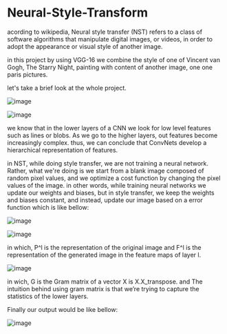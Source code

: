 # Neural-Style-Transform


acording to wikipedia, Neural style transfer (NST) refers to a class of software algorithms that manipulate digital images, or videos, in order to adopt the appearance or visual style of another image.

in this project by using VGG-16 we combine the style of one of Vincent van Gogh, The Starry Night, painting with content of another image, one one paris pictures.

let's take a brief look at the whole project.

![image](https://github.com/hamed-tgh/Neural-Style-Transform/assets/47190471/be21ebe8-9b8d-4ab0-a3c0-f2f33a296755)

![image](https://github.com/hamed-tgh/Neural-Style-Transform/assets/47190471/8c2f098f-743b-4269-9d98-6d4b13c73b06)



we know that in the lower layers of a CNN we look for low level features such as lines or blobs. As we go to the higher layers, out features become increasingly complex. thus, we can conclude that ConvNets develop a hierarchical representation of features.


in NST, while doing style transfer, we are not training a neural network. Rather, what we're doing is we start from a blank image composed of random pixel values, and we optimize a cost function by changing the pixel values of the image. in other words, while training neural networks we update our weights and biases, but in style transfer, we keep the weights and biases constant, and instead, update our image based on a error function which is like bellow:

![image](https://github.com/hamed-tgh/Neural-Style-Transform/assets/47190471/2221a380-54d1-44fc-8750-d6fbf8f54d01)

![image](https://github.com/hamed-tgh/Neural-Style-Transform/assets/47190471/d896f4a3-9e77-431c-943d-8e144d0abf66)

in which, P^l is the representation of the original image and F^l is the representation of the generated image in the feature maps of layer l.

![image](https://github.com/hamed-tgh/Neural-Style-Transform/assets/47190471/279b63b6-a2a4-41f6-b995-c9560c8a824e)

in wich, G is the Gram matrix of a vector X is X.X_transpose. and The intuition behind using gram matrix is that we’re trying to capture the statistics of the lower layers.




Finally our output would be like bellow:



![image](https://github.com/hamed-tgh/Neural-Style-Transform/assets/47190471/ad8d764b-ac7b-4f02-9d54-ab13f950da09)




